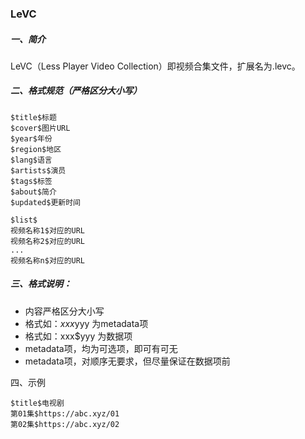 ### LeVC

##### 一、简介
LeVC（Less Player Video Collection）即视频合集文件，扩展名为.levc。

##### 二、格式规范（严格区分大小写）
```text
$title$标题
$cover$图片URL
$year$年份
$region$地区
$lang$语言
$artists$演员
$tags$标签
$about$简介
$updated$更新时间

$list$
视频名称1$对应的URL
视频名称2$对应的URL
...
视频名称n$对应的URL
```

##### 三、格式说明：
* 内容严格区分大小写
* 格式如：$xxx$yyy 为metadata项
* 格式如：xxx$yyy 为数据项
* metadata项，均为可选项，即可有可无
* metadata项，对顺序无要求，但尽量保证在数据项前

四、示例
```text
$title$电视剧
第01集$https://abc.xyz/01
第02集$https://abc.xyz/02
```

